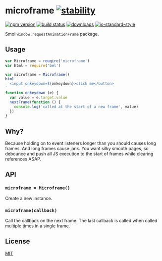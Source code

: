 # microframe [![stability][0]][1]
[![npm version][2]][3] [![build status][4]][5]
[![downloads][8]][9] [![js-standard-style][10]][11]

Smol `window.requestAnimationFrame` package.

## Usage
```js
var Microframe = reuqire('microframe')
var html = require('bel')

var microframe = Microframe()
html`
  <input onkeydown=${onkeydown}>click me</button>
`
function onkeydown (e) {
  var value = e.target.value
  nextFrame(function () {
    console.log('called at the start of a new frame', value)
  })
}
```

## Why?
Because holding on to event listeners longer than you should causes long
frames. And long frames cause jank. You want silky smooth pages, so debounce
and push all JS execution to the start of frames while clearing references
ASAP.

## API
### `microframe = Microframe()`
Create a new instance.

### `microframe(callback)`
Call the callback on the next frame. The last callback is called when called
multiple times in a single frame.

## License
[MIT](https://tldrlegal.com/license/mit-license)

[0]: https://img.shields.io/badge/stability-experimental-orange.svg?style=flat-square
[1]: https://nodejs.org/api/documentation.html#documentation_stability_index
[2]: https://img.shields.io/npm/v/microframe.svg?style=flat-square
[3]: https://npmjs.org/package/microframe
[4]: https://img.shields.io/travis/yoshuawuyts/microframe/master.svg?style=flat-square
[5]: https://travis-ci.org/yoshuawuyts/microframe
[6]: https://img.shields.io/codecov/c/github/yoshuawuyts/microframe/master.svg?style=flat-square
[7]: https://codecov.io/github/yoshuawuyts/microframe
[8]: http://img.shields.io/npm/dm/microframe.svg?style=flat-square
[9]: https://npmjs.org/package/microframe
[10]: https://img.shields.io/badge/code%20style-standard-brightgreen.svg?style=flat-square
[11]: https://github.com/feross/standard

